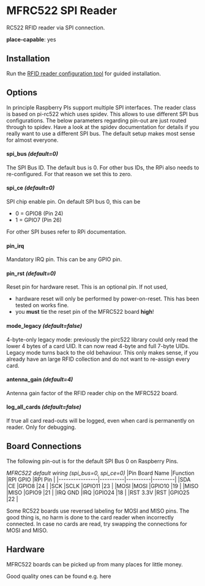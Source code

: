 # MFRC522 SPI Reader

RC522 RFID reader via SPI connection.

**place-capable**: yes

## Installation

Run the [RFID reader configuration tool](../coreapps.md#RFID-Reader) for guided
installation.

## Options

In principle Raspberry PIs support multiple SPI interfaces. The reader
class is based on pi-rc522 which uses spidev. This allows to use
different SPI bus configurations. The below parameters regarding pin-out
are just routed through to spidev. Have a look at the spidev
documentation for details if you really want to use a different SPI bus.
The default setup makes most sense for almost everyone.

#### spi_bus *(default=0)*

The SPI Bus ID. The default bus is 0. For other bus IDs, the RPi also needs to re-configured. For that reason we set this to zero.

#### spi_ce *(default=0)*

SPI chip enable pin. On default SPI bus 0, this can be

- 0 = GPIO8 (Pin 24)
- 1 = GPIO7 (Pin 26)

For other SPI buses refer to RPi documentation.

#### pin_irq

Mandatory IRQ pin. This can be any GPIO pin.

#### pin_rst *(default=0)*

Reset pin for hardware reset. This is an optional pin. If not used,

- hardware reset will only be performed by power-on-reset. This has been tested on works fine.
- you **must** tie the reset pin of the MFRC522 board **high**!

#### mode_legacy *(default=false)*

4-byte-only legacy mode: previously the pirc522 library could only read the lower 4 bytes of a card UID. It can now read 4-byte and full 7-byte UIDs. Legacy mode turns back to the old behaviour. This only makes sense, if you already have an large RFID collection and do not want to re-assign every card.

#### antenna_gain *(default=4)*

Antenna gain factor of the RFID reader chip on the MFRC522 board.

#### log_all_cards *(default=false)*

If true all card read-outs will be logged, even when card is permanently on reader. Only for debugging.

## Board Connections

The following pin-out is for the default SPI Bus 0 on Raspberry Pins.

*MFRC522 default wiring (spi_bus=0, spi_ce=0)*
|Pin Board Name  |Function  |RPI GPIO  |RPI Pin  |
|----------------|----------|----------|---------|
|SDA             |CE        |GPIO8     |24       |
|SCK             |SCLK      |GPIO11    |23       |
|MOSI            |MOSI      |GPIO10    |19       |
|MISO            |MISO      |GPIO9     |21       |
|IRQ GND         |IRQ       |GPIO24    |18       |
|RST 3.3V        |RST       |GPIO25    |22       |

Some RC522 boards use reversed labeling for MOSI and MISO pins. The good
thing is, no harm is done to the card reader when incorrectly connected.
In case no cards are read, try swapping the connections for MOSI and
MISO.

## Hardware

MFRC522 boards can be picked up from many places for little money.

Good quality ones can be found e.g. here
